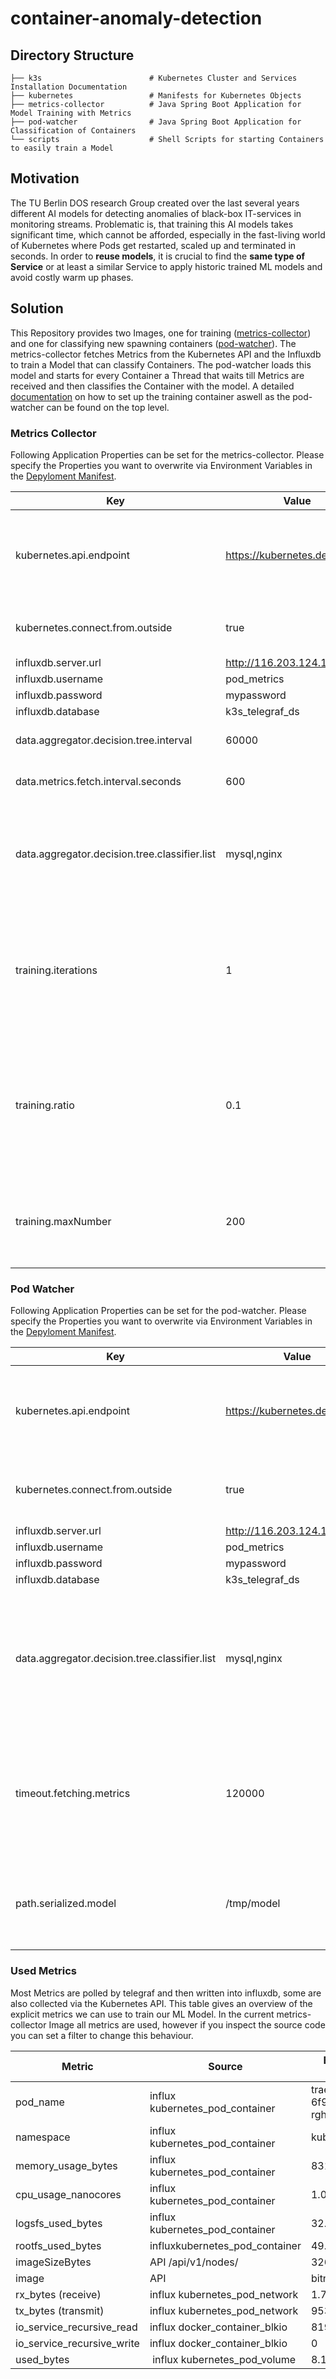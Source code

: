 # container-anomaly-detection
## Directory Structure
```
├── k3s                        # Kubernetes Cluster and Services Installation Documentation
├── kubernetes                 # Manifests for Kubernetes Objects
├── metrics-collector          # Java Spring Boot Application for Model Training with Metrics
├── pod-watcher                # Java Spring Boot Application for Classification of Containers
└── scripts                    # Shell Scripts for starting Containers to easily train a Model
```
## Motivation
The TU Berlin DOS research Group created over the last several years different AI models for detecting anomalies of black-box IT-services in monitoring streams. Problematic is, that training this AI models takes significant time, which cannot be afforded, especially in the fast-living world of Kubernetes where Pods get restarted, scaled up and terminated in seconds. In order to **reuse models**, it is crucial to find the **same type of Service** or at least a similar Service to apply historic trained ML models and avoid costly warm up phases.   
## Solution
This Repository provides two Images, one for training ([metrics-collector](https://github.com/lukonjun/container-anomaly-detection/pkgs/container/metrics-collector)) and one for classifying new spawning containers ([pod-watcher](https://github.com/lukonjun/container-anomaly-detection/pkgs/container/metrics-collector)). The metrics-collector fetches Metrics from the Kubernetes API and the Influxdb to train a Model that can classify Containers. The pod-watcher loads this model and starts for every Container a Thread that waits till Metrics are received and then classifies the Container with the model. A detailed [documentation](https://github.com/lukonjun/container-anomaly-detection/blob/main/DOCUMENTATION.md) on how to set up the training container aswell as the pod-watcher can be found on the top level. 
### Metrics Collector
Following Application Properties can be set for the metrics-collector. Please specify the Properties you want to overwrite via Environment Variables in the [Depyloment Manifest](https://github.com/lukonjun/container-anomaly-detection/blob/main/kubernetes/metrics-collector/Deployment.yml).

Key | Value | Description
---- | ----- | ---------
kubernetes.api.endpoint | https://kubernetes.default.svc | Specify differently if the API can not be reached via the default service
kubernetes.connect.from.outside | true | Set to false if running inside a Kubernetes Cluster
influxdb.server.url | http://116.203.124.188:8086 | 
influxdb.username | pod_metrics |
influxdb.password | mypassword |
influxdb.database | k3s_telegraf_ds |
data.aggregator.decision.tree.interval | 60000 | training interval in milli seconds
data.metrics.fetch.interval.seconds | 600 | fetching Data of the Last 600 seconds
data.aggregator.decision.tree.classifier.list | mysql,nginx | list of classifiers for our model, influences which pod metrics we evaluate for our models
training.iterations | 1 | how many iterations of training before Calculating the Confusion Matrix and other Performance Measurements of the Model
training.ratio | 0.1 | Ratio of Validation vs MOdel Training, here 0.1 stand for 10% of the Metrics are used for Training and 90% for validation
training.maxNumber | 200 |train with 1 - X Datasets, starting with 1,2,3 and so on, used in Graph Plotting Method

### Pod Watcher
Following Application Properties can be set for the pod-watcher. Please specify the Properties you want to overwrite via Environment Variables in the [Depyloment Manifest](https://github.com/lukonjun/container-anomaly-detection/blob/main/kubernetes/pod-watcher/Deployment.yml).

Key | Value | Description
---- | ----- | ---------
kubernetes.api.endpoint | https://kubernetes.default.svc | Specify differently if the API can not be reached via the default service
kubernetes.connect.from.outside | true | Set to false if running inside a Kubernetes Cluster
influxdb.server.url | http://116.203.124.188:8086 | 
influxdb.username | pod_metrics |
influxdb.password | mypassword |
influxdb.database | k3s_telegraf_ds |
data.aggregator.decision.tree.classifier.list | mysql,nginx | list of classifiers for our model, needs to match exactly the classifiers list of the trained model
timeout.fetching.metrics | 120000 | timeout for a thread to fetch metrics for a container, after the timeout is exceeded the thread finishes
path.serialized.model | /tmp/model | Path to the File in the Container where the serialized model is read 
### Used Metrics
Most Metrics are polled by telegraf and then written into influxdb, some are also collected via the Kubernetes API. This table gives an overview of the explicit metrics we can use to train our ML Model. In the current metrics-collector Image all metrics are used, however if you inspect the source code you can set a filter to change this behaviour.

Metric | Source | Example Value
-------- | --------  | --------  
pod_name   |  influx kubernetes_pod_container  | traefik-6f9cbd9bd4-rgh45
namespace   | influx kubernetes_pod_container  | kube-system
memory_usage_bytes   | influx kubernetes_pod_container | 831.488
cpu_usage_nanocores   | influx kubernetes_pod_container   | 1.039.125
logsfs_used_bytes | influx kubernetes_pod_container  | 32.768
rootfs_used_bytes | influxkubernetes_pod_container  | 49.152
imageSizeBytes   |  API /api/v1/nodes/  | 326597
image   | API | bitnami/mysql
rx_bytes (receive)   | influx kubernetes_pod_network | 1.774.377
tx_bytes (transmit)   | influx kubernetes_pod_network | 953.169
io_service_recursive_read   | influx docker_container_blkio | 8192
io_service_recursive_write   | influx docker_container_blkio | 0
used_bytes | influx kubernetes_pod_volume  | 8.192
